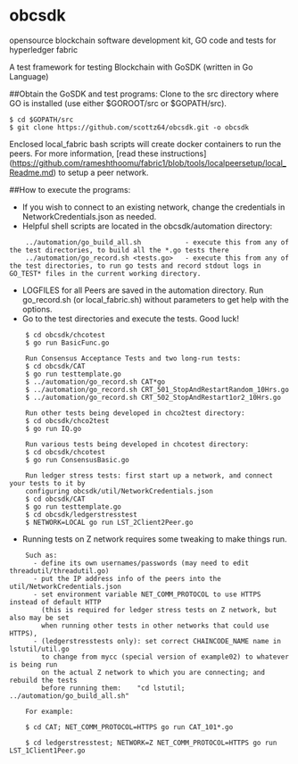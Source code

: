 # obcsdk
opensource blockchain software development kit, GO code and tests for hyperledger fabric

A test framework for testing Blockchain with GoSDK (written in Go Language)

##Obtain the GoSDK and test programs:
Clone to the src directory where GO is installed (use either $GOROOT/src or $GOPATH/src).

	$ cd $GOPATH/src
	$ git clone https://github.com/scottz64/obcsdk.git -o obcsdk

Enclosed local_fabric bash scripts will create docker containers to run the peers.
For more information, 
[read these instructions] (https://github.com/rameshthoomu/fabric1/blob/tools/localpeersetup/local_Readme.md)
to setup a peer network.
 
##How to execute the programs:
- If you wish to connect to an existing network, change the credentials in NetworkCredentials.json as needed.
- Helpful shell scripts are located in the obcsdk/automation directory:
```
	../automation/go_build_all.sh           - execute this from any of the test directories, to build all the *.go tests there
	../automation/go_record.sh <tests.go>   - execute this from any of the test directories, to run go tests and record stdout logs in GO_TEST* files in the current working directory.
```
- LOGFILES for all Peers are saved in the automation directory. Run go_record.sh (or local_fabric.sh) without parameters to get help with the options.
- Go to the test directories and execute the tests. Good luck!
```
	$ cd obcsdk/chcotest
	$ go run BasicFunc.go
	 
	Run Consensus Acceptance Tests and two long-run tests:
	$ cd obcsdk/CAT
	$ go run testtemplate.go
	$ ../automation/go_record.sh CAT*go
	$ ../automation/go_record.sh CRT_501_StopAndRestartRandom_10Hrs.go
	$ ../automation/go_record.sh CRT_502_StopAndRestart1or2_10Hrs.go
	 
	Run other tests being developed in chco2test directory:
	$ cd obcsdk/chco2test
	$ go run IQ.go
	 
	Run various tests being developed in chcotest directory:
	$ cd obcsdk/chcotest
	$ go run ConsensusBasic.go
	 
	Run ledger stress tests: first start up a network, and connect your tests to it by
	configuring obcsdk/util/NetworkCredentials.json
	$ cd obcsdk/CAT
	$ go run testtemplate.go
	$ cd obcsdk/ledgerstresstest
	$ NETWORK=LOCAL go run LST_2Client2Peer.go
```
- Running tests on Z network requires some tweaking to make things run.
```
	Such as:
	  - define its own usernames/passwords (may need to edit threadutil/threadutil.go)
	  - put the IP address info of the peers into the util/NetworkCredentials.json
	  - set environment variable NET_COMM_PROTOCOL to use HTTPS instead of default HTTP
	    (this is required for ledger stress tests on Z network, but also may be set
	    when running other tests in other networks that could use HTTPS), 
	  - (ledgerstresstests only): set correct CHAINCODE_NAME name in lstutil/util.go
	    to change from mycc (special version of example02) to whatever is being run
	    on the actual Z network to which you are connecting; and rebuild the tests
	    before running them:    "cd lstutil; ../automation/go_build_all.sh"

	For example:

	$ cd CAT; NET_COMM_PROTOCOL=HTTPS go run CAT_101*.go

	$ cd ledgerstresstest; NETWORK=Z NET_COMM_PROTOCOL=HTTPS go run LST_1Client1Peer.go
```

